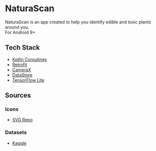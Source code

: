 # NaturaScan
NaturaScan is an app created to help you identify edible and toxic plants around you.\
For Android 9+

## Tech Stack
- [Kotlin Coroutines](https://kotlinlang.org/docs/coroutines-overview.html)
- [Retrofit](https://square.github.io/retrofit/)
- [CameraX](https://developer.android.com/training/camerax)
- [DataStore](https://developer.android.com/topic/libraries/architecture/datastore)
- [TensorFlow Lite](https://www.tensorflow.org)

## Sources
### Icons
- [SVG Repo](https://www.svgrepo.com/)

### Datasets
- [Kaggle](https://www.kaggle.com)
